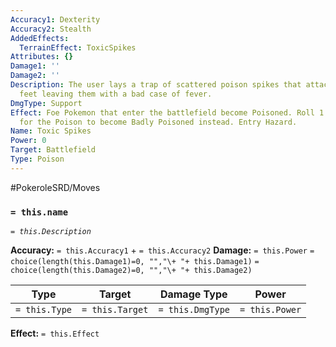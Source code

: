 ```yaml
---
Accuracy1: Dexterity
Accuracy2: Stealth
AddedEffects:
  TerrainEffect: ToxicSpikes
Attributes: {}
Damage1: ''
Damage2: ''
Description: The user lays a trap of scattered poison spikes that attach to the opponent's
  feet leaving them with a bad case of fever.
DmgType: Support
Effect: Foe Pokemon that enter the battlefield become Poisoned. Roll 1 Chance Dice
  for the Poison to become Badly Poisoned instead. Entry Hazard.
Name: Toxic Spikes
Power: 0
Target: Battlefield
Type: Poison
---
```


#PokeroleSRD/Moves

### `= this.name` 
*`= this.Description`*

**Accuracy:** `= this.Accuracy1` + `= this.Accuracy2`
**Damage:** `= this.Power` `= choice(length(this.Damage1)=0, "","\+ "+ this.Damage1)` `= choice(length(this.Damage2)=0, "","\+ "+ this.Damage2)`

| Type          | Target          | Damage Type          | Power          |
| ------------- | --------------- | ---------------- | -------------- |
| `= this.Type` | `= this.Target` | `= this.DmgType` | `= this.Power` | 

**Effect:** `= this.Effect`